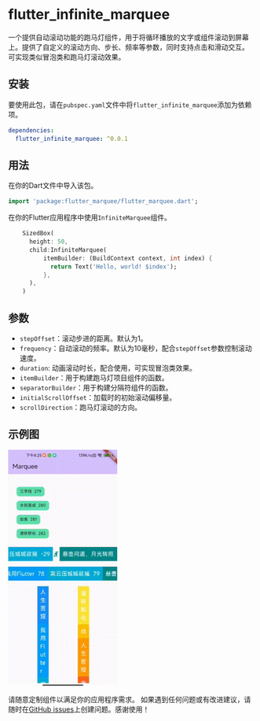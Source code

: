 # flutter_infinite_marquee

一个提供自动滚动功能的跑马灯组件，用于将循环播放的文字或组件滚动到屏幕上。提供了自定义的滚动方向、步长、频率等参数，同时支持点击和滑动交互。
可实现类似冒泡类和跑马灯滚动效果。

## 安装

要使用此包，请在`pubspec.yaml`文件中将`flutter_infinite_marquee`添加为依赖项。

```yaml
dependencies:
  flutter_infinite_marquee: ^0.0.1
```

## 用法

在你的Dart文件中导入该包。

```dart
import 'package:flutter_marquee/flutter_marquee.dart';
```
在你的Flutter应用程序中使用`InfiniteMarquee`组件。

```dart
    SizedBox(
      height: 50,
      child:InfiniteMarquee(
          itemBuilder: (BuildContext context, int index) {
            return Text('Hello, world! $index');
          },
      ),
    )
```

## 参数

- `stepOffset`：滚动步进的距离。默认为1。
- `frequency`：自动滚动的频率。默认为10毫秒，配合`stepOffset`参数控制滚动速度。
- `duration`: 动画滚动时长，配合使用，可实现冒泡类效果。
- `itemBuilder`：用于构建跑马灯项目组件的函数。
- `separatorBuilder`：用于构建分隔符组件的函数。
- `initialScrollOffset`：加载时的初始滚动偏移量。
- `scrollDirection`：跑马灯滚动的方向。


## 示例图
![sample_diagram.gif](sample_diagram.gif)

请随意定制组件以满足你的应用程序需求。
如果遇到任何问题或有改进建议，请随时在[GitHub issues](https://github.com/chenyeju295/flutter_infinite_marquee/issues)上创建问题。感谢使用！
